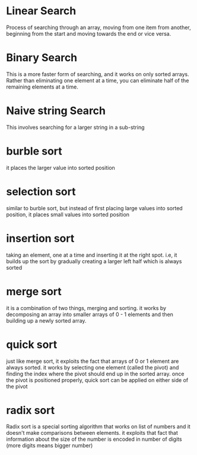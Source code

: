 # Linear Search
Process of searching through an array, moving from one item from another, beginning from the start and moving towards the end or vice versa.

# Binary Search
This is a more faster form of searching, and it works on only sorted arrays. Rather than eliminating one element at a time, you can eliminate half of the remaining elements at a time.

# Naive string Search
This involves searching for a larger string in a sub-string

# burble sort
it places the larger value into sorted position

# selection sort
similar to burble sort, but instead of first placing large values into sorted position, it places small values into sorted position 

# insertion sort
taking an element, one at a time and inserting it at the right spot. i.e, it builds up the sort by gradually creating a larger left half which is always sorted

# merge sort
it is a combination of two things, merging and sorting. it works by decomposing an array into smaller arrays of 0 - 1 elements and then building up a newly sorted array.

# quick sort
just like merge sort, it exploits the fact that arrays of 0 or 1 element are always sorted. it works by selecting one element (called the pivot) and finding the index where the pivot should end up in the sorted array. once the pivot is positioned properly, quick sort can be applied on either side of the pivot

# radix sort
Radix sort is a special sorting algorithm that works on list of numbers and it doesn't make comparisons between elements. it exploits that fact that information about the size of the number is encoded in number of digits (more digits means bigger number)
